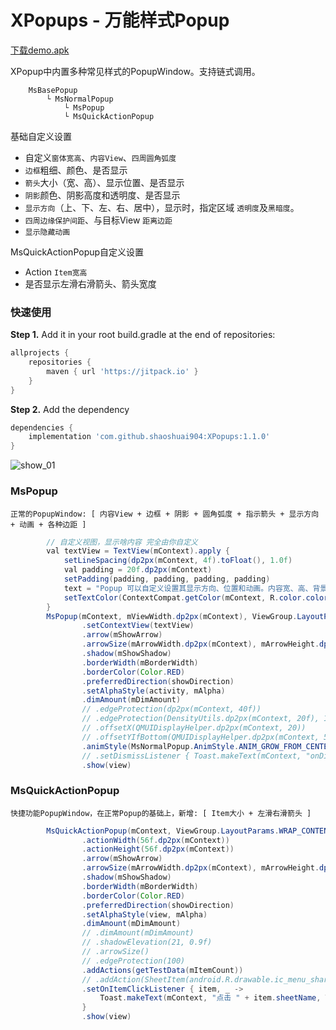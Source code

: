 # XPopups - 万能样式Popup

[下载demo.apk](/screens/app_v1.1.0.apk)

XPopup中内置多种常见样式的PopupWindow。支持链式调用。

```
    MsBasePopup
        └ MsNormalPopup
            └ MsPopup
            └ MsQuickActionPopup
```

基础自定义设置

 - 自定义`窗体宽高`、`内容View`、`四周圆角弧度`
 - `边框`粗细、颜色、是否显示
 - `箭头`大小（宽、高）、显示位置、是否显示
 - `阴影`颜色、阴影高度和透明度、是否显示
 - `显示方向`（上、下、左、右、居中），显示时，指定区域 `透明度`及`黑暗度`。
 - `四周边缘保护间距`、与目标View `距离边距`
 - `显示隐藏动画`

MsQuickActionPopup自定义设置

 - Action `Item宽高`
 - 是否显示左滑右滑箭头、箭头宽度

### 快速使用

**Step 1.** Add it in your root build.gradle at the end of repositories:

```groovy
allprojects {
	repositories {
		maven { url 'https://jitpack.io' }
	}
}
```

**Step 2.** Add the dependency

```groovy
dependencies {
	implementation 'com.github.shaoshuai904:XPopups:1.1.0'
}
```


![show_01](/screens/show_01.png)


###  MsPopup

	正常的PopupWindow: [ 内容View + 边框 + 阴影 + 圆角弧度 + 指示箭头 + 显示方向 + 动画 + 各种边距 ]

```java
        // 自定义视图，显示啥内容 完全由你自定义
        val textView = TextView(mContext).apply {
            setLineSpacing(dp2px(mContext, 4f).toFloat(), 1.0f)
            val padding = 20f.dp2px(mContext)
            setPadding(padding, padding, padding, padding)
            text = "Popup 可以自定义设置其显示方向、位置和动画。内容宽、高、背景色，边框粗细颜色等"
            setTextColor(ContextCompat.getColor(mContext, R.color.colorPrimaryDark))
        }
        MsPopup(mContext, mViewWidth.dp2px(mContext), ViewGroup.LayoutParams.WRAP_CONTENT)
                .setContextView(textView)
                .arrow(mShowArrow)
                .arrowSize(mArrowWidth.dp2px(mContext), mArrowHeight.dp2px(mContext))
                .shadow(mShowShadow)
                .borderWidth(mBorderWidth)
                .borderColor(Color.RED)
                .preferredDirection(showDirection)
                .setAlphaStyle(activity, mAlpha)
                .dimAmount(mDimAmount)
                // .edgeProtection(dp2px(mContext, 40f))
                // .edgeProtection(DensityUtils.dp2px(mContext, 20f), 1000, 1000, 0)
                // .offsetX(QMUIDisplayHelper.dp2px(mContext, 20))
                // .offsetYIfBottom(QMUIDisplayHelper.dp2px(mContext, 5))
                .animStyle(MsNormalPopup.AnimStyle.ANIM_GROW_FROM_CENTER)
                // .setDismissListener { Toast.makeText(mContext, "onDismiss", Toast.LENGTH_SHORT).show() }
                .show(view)
```

### MsQuickActionPopup

	快捷功能PopupWindow，在正常Popup的基础上，新增: [ Item大小 + 左滑右滑箭头 ]

```java
        MsQuickActionPopup(mContext, ViewGroup.LayoutParams.WRAP_CONTENT, ViewGroup.LayoutParams.WRAP_CONTENT)
                .actionWidth(56f.dp2px(mContext))
                .actionHeight(56f.dp2px(mContext))
                .arrow(mShowArrow)
                .arrowSize(mArrowWidth.dp2px(mContext), mArrowHeight.dp2px(mContext))
                .shadow(mShowShadow)
                .borderWidth(mBorderWidth)
                .borderColor(Color.RED)
                .preferredDirection(showDirection)
                .setAlphaStyle(view, mAlpha)
                .dimAmount(mDimAmount)
                // .dimAmount(mDimAmount)
                // .shadowElevation(21, 0.9f)
                // .arrowSize()
                // .edgeProtection(100)
                .addActions(getTestData(mItemCount))
                // .addAction(SheetItem(android.R.drawable.ic_menu_share, "分享"))
                .setOnItemClickListener { item, _ ->
                    Toast.makeText(mContext, "点击 " + item.sheetName, Toast.LENGTH_SHORT).show()
                }
                .show(view)
```




